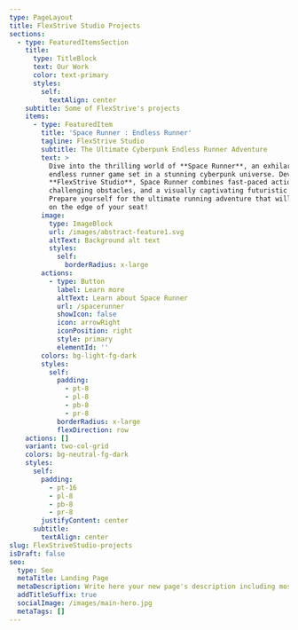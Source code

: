 ```yaml
---
type: PageLayout
title: FlexStrive Studio Projects
sections:
  - type: FeaturedItemsSection
    title:
      type: TitleBlock
      text: Our Work
      color: text-primary
      styles:
        self:
          textAlign: center
    subtitle: Some of FlexStrive's projects
    items:
      - type: FeaturedItem
        title: 'Space Runner : Endless Runner'
        tagline: FlexStrive Studio
        subtitle: The Ultimate Cyberpunk Endless Runner Adventure
        text: >
          Dive into the thrilling world of **Space Runner**, an exhilarating
          endless runner game set in a stunning cyberpunk universe. Developed by
          **FlexStrive Studio**, Space Runner combines fast-paced action,
          challenging obstacles, and a visually captivating futuristic setting.
          Prepare yourself for the ultimate running adventure that will keep you
          on the edge of your seat!
        image:
          type: ImageBlock
          url: /images/abstract-feature1.svg
          altText: Background alt text
          styles:
            self:
              borderRadius: x-large
        actions:
          - type: Button
            label: Learn more
            altText: Learn about Space Runner
            url: /spacerunner
            showIcon: false
            icon: arrowRight
            iconPosition: right
            style: primary
            elementId: ''
        colors: bg-light-fg-dark
        styles:
          self:
            padding:
              - pt-8
              - pl-8
              - pb-8
              - pr-8
            borderRadius: x-large
            flexDirection: row
    actions: []
    variant: two-col-grid
    colors: bg-neutral-fg-dark
    styles:
      self:
        padding:
          - pt-16
          - pl-8
          - pb-8
          - pr-8
        justifyContent: center
      subtitle:
        textAlign: center
slug: FlexStriveStudio-projects
isDraft: false
seo:
  type: Seo
  metaTitle: Landing Page
  metaDescription: Write here your new page's description including most relevant keywords.
  addTitleSuffix: true
  socialImage: /images/main-hero.jpg
  metaTags: []
---
```


